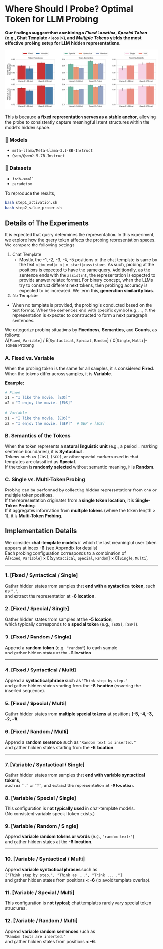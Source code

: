 # Where Should I Probe? Optimal Token for LLM Probing

**Our findings suggest that combining a _Fixed Location_, _Special Token_ (e.g., Chat Template `<|eos|>`), and _Multiple Tokens_ yields the most effective probing setup for LLM hidden representations.**

<img src="assets/accuracy_plot.png">

This is because **a fixed representation serves as a stable anchor**, allowing the probe to consistently capture meaningful latent structures within the model’s hidden space.


### 🔹 Models
- `meta-llama/Meta-Llama-3.1-8B-Instruct`
- `Qwen/Qwen2.5-7B-Instruct`

### 🔹 Datasets
- `imdb-small`
- `paradetox`

To reproduce the results, 

```bash 
bash step1_activation.sh
bash step2_value_prober.sh
```


## Details of The Experiments

It is expected that query determines the representation. In this experiment, we explore how the query token affects the probing representation spaces. We compare the following settings 

1. Chat Template 
   * Mostly, the -1, -2, -3, -4, -5 positions of the chat template is same by the text `<|im_end|> <|im_start|>assistant`. As such, probing at the positions is expected to have the same query. Additionally, as the sentence ends with the `assistant`, the representation is expected to provide answer related format. For binary concept, when the LLMs try to construct different next tokens, then probingg accuracy is expected to be increased. We term this, **generation similarity bias**.  
2. No Template
  * When no template is provided, the probing is conducted based on the text format. When the sentences end with specific symbol e.g., `.`, `?`, the representation is expected to constructed to form a next paragraph sentences. 

We categorize probing situations by **Fixedness**, **Semantics**, and **Counts**, as follows:  
A[`Fixed`, `Variable`] / B[`Syntactical`, `Special`, `Random`] / C[`Single`, `Multi`]-Token Probing


### A. Fixed vs. Variable
When the probing token is the same for all samples, it is considered **Fixed**.  
When the tokens differ across samples, it is **Variable**.  

**Example:**
```python
# Fixed
x1 = "I like the movie. [EOS]"
x2 = "I enjoy the movie. [EOS]"

# Variable
x1 = "I like the movie. [EOS]"
x2 = "I enjoy the movie. [SEP]"  # SEP ≠ [EOS]
```

### B. Semantics of the Tokens
When the token represents a **natural linguistic unit** (e.g., a period `.` marking sentence boundaries), it is **Syntactical**.  
Tokens such as `[EOS]`, `[SEP]`, or other special markers used in chat templates are classified as **Special**.  
If the token is **randomly selected** without semantic meaning, it is **Random**.

### C. Single vs. Multi-Token Probing
Probing can be performed by collecting hidden representations from one or multiple token positions.  
If the representation originates from a **single token location**, it is **Single-Token Probing**.  
If it aggregates information from **multiple tokens** (where the token length > 1), it is **Multi-Token Probing**.

## Implementation Details

We consider **chat-template models** in which the last meaningful user token appears at index **-6** (see Appendix for details).  
Each probing configuration corresponds to a combination of  
A[`Fixed`, `Variable`] × B[`Syntactical`, `Special`, `Random`] × C[`Single`, `Multi`].

---

### 1. [Fixed / Syntactical / Single]
Gather hidden states from samples that **end with a syntactical token**, such as `"."`,  
and extract the representation at **-6 location**.

### 2. [Fixed / Special / Single]
Gather hidden states from samples at the **-5 location**,  
which typically corresponds to a **special token** (e.g., `[EOS]`, `[SEP]`).

### 3. [Fixed / Random / Single]
Append a **random token** (e.g., `"random"`) to each sample  
and gather hidden states at the **-6 location**.

---

### 4. [Fixed / Syntactical / Multi]
Append a **syntactical phrase** such as `"Think step by step."`  
and gather hidden states starting from the **-6 location** (covering the inserted sequence).

### 5. [Fixed / Special / Multi]
Gather hidden states from **multiple special tokens** at positions **(-5, -4, -3, -2, -1)**.

### 6. [Fixed / Random / Multi]
Append a **random sentence** such as `"Random text is inserted."`  
and gather hidden states starting from the **-6 location**.

---

### 7. [Variable / Syntactical / Single]
Gather hidden states from samples that **end with variable syntactical tokens**,  
such as `"."` or `"?"`, and extract the representation at **-6 location**.

### 8. [Variable / Special / Single]
This configuration is **not typically used** in chat-template models.  
(No consistent variable special token exists.)  

### 9. [Variable / Random / Single]
Append **variable random tokens or words** (e.g., `"random texts"`)  
and gather hidden states at the **-6 location**.

---

### 10. [Variable / Syntactical / Multi]
Append **variable syntactical phrases** such as  
`["Think step by step.", "Think as ...", "Think ... ."]`  
and gather hidden states from positions **< -6** (to avoid template overlap).

### 11. [Variable / Special / Multi]
This configuration is **not typical**; chat templates rarely vary special token structures.

### 12. [Variable / Random / Multi]
Append **variable random sentences** such as  
`"Random texts are inserted."`  
and gather hidden states from positions **< -6**.
